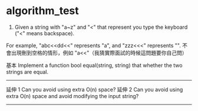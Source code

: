 # algorithm_test
1. Given a string with "a~z" and "<" that represent you type the keyboard ("<" means backspace).

For example, "abc<<dd<<" represents "a", and "zzz<<<" represents "".
不會出現刪到空格的情形，例如 "a<<"（我猜實際面試的時候這問題要你自己問）

基本
Implement a function
bool equal(string, string) that whether the two strings are equal.
________________________________________

延伸 1 Can you avoid using extra O(n) space?
延伸 2 Can you avoid using extra O(n) space and avoid modifying the input string?


________________________________________
